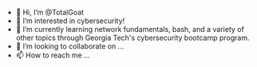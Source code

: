 - 👋 Hi, I’m @TotalGoat
- 👀 I’m interested in cybersecurity!
- 🌱 I’m currently learning network fundamentals, bash, and a variety of other topics through Georgia Tech's cybersecurity bootcamp program. 
- 💞️ I’m looking to collaborate on ... 
- 📫 How to reach me ... 

<!---
TotalGoat/TotalGoat is a ✨ special ✨ repository because its `README.md` (this file) appears on your GitHub profile.
You can click the Preview link to take a look at your changes.
--->
